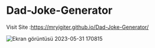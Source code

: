 # Dad-Joke-Generator

Visit Site :https://mryigiter.github.io/Dad-Joke-Generator/

![Ekran görüntüsü 2023-05-31 170815](https://github.com/mryigiter/Dad-Joke-Generator/assets/117197515/c7e17615-ef4d-40fd-9fd1-f2f2fa269b4f)
